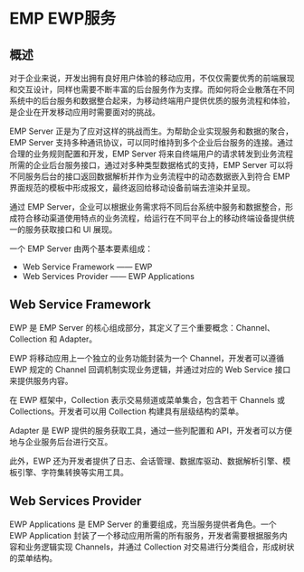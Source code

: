 # EMP EWP服务
<!--toc-->

## 概述

对于企业来说，开发出拥有良好用户体验的移动应用，不仅仅需要优秀的前端展现和交互设计，同样也需要不断丰富的后台服务作为支撑。而如何将企业散落在不同系统中的后台服务和数据整合起来，为移动终端用户提供优质的服务流程和体验，是企业在开发移动应用时需要面对的挑战。

EMP Server 正是为了应对这样的挑战而生。为帮助企业实现服务和数据的聚合，EMP Server 支持多种通讯协议，可以同时维持到多个企业后台服务的连接。通过合理的业务规则配置和开发，EMP Server 将来自终端用户的请求转发到业务流程所需的企业后台服务接口，通过对多种类型数据格式的支持，EMP Server 可以将不同服务后台的接口返回数据解析并作为业务流程中的动态数据嵌入到符合 EMP 界面规范的模板中形成报文，最终返回给移动设备前端去渲染并呈现。

通过 EMP Server，企业可以根据业务需求将不同后台系统中服务和数据整合，形成符合移动渠道使用特点的业务流程，给运行在不同平台上的移动终端设备提供统一的服务获取接口和 UI 展现。

一个 EMP Server 由两个基本要素组成：

- Web Service Framework —— EWP
- Web Services Provider —— EWP Applications

## Web Service Framework

EWP 是 EMP Server 的核心组成部分，其定义了三个重要概念：Channel、Collection 和 Adapter。

EWP 将移动应用上一个独立的业务功能封装为一个 Channel，开发者可以遵循 EWP 规定的 Channel 回调机制实现业务逻辑，并通过对应的 Web Service 接口来提供服务内容。

在 EWP 框架中，Collection 表示交易频道或菜单集合，包含若干 Channels 或 Collections。开发者可以用 Collection 构建具有层级结构的菜单。

Adapter 是 EWP 提供的服务获取工具，通过一些列配置和 API，开发者可以方便地与企业服务后台进行交互。

此外，EWP 还为开发者提供了日志、会话管理、数据库驱动、数据解析引擎、模板引擎、字符集转换等实用工具。
 
## Web Services Provider

EWP Applications 是 EMP Server 的重要组成，充当服务提供者角色。一个 EWP Application 封装了一个移动应用所需的所有服务，开发者需要根据服务内容和业务逻辑实现 Channels，并通过 Collection 对交易进行分类组合，形成树状的菜单结构。
